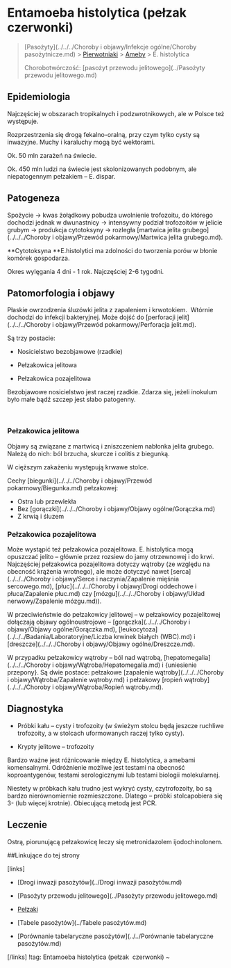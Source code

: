 # Entamoeba histolytica (pełzak czerwonki)

> [Pasożyty](../../../Choroby i objawy/Infekcje ogólne/Choroby pasożytnicze.md) > [Pierwotniaki](./Pierwotniaki.md) > [Ameby](./Pełzaki.md) > E. histolytica
>
> Chorobotwórczość: [pasożyt przewodu jelitowego](../Pasożyty przewodu jelitowego.md)



## Epidemiologia

Najczęściej w obszarach tropikalnych i podzwrotnikowych, ale w Polsce też występuje.

Rozprzestrzenia się drogą fekalno-oralną, przy czym tylko cysty są inwazyjne. Muchy i karaluchy mogą być wektorami.

Ok. 50 mln zarażeń na świecie.

Ok. 450 mln ludzi na świecie jest skolonizowanych podobnym, ale niepatogennym pełzakiem – E. dispar.



## Patogeneza

Spożycie → kwas żołądkowy pobudza uwolnienie trofozoitu, do którego dochodzi jednak w dwunastnicy → intensywny podział trofozoitów w jelicie grubym → produkcja cytotoksyny → rozległa [martwica jelita grubego](../../../Choroby i objawy/Przewód pokarmowy/Martwica jelita grubego.md).

**Cytotoksyna **E.histolytici ma zdolności do tworzenia porów w błonie komórek gospodarza.

Okres wylęgania 4 dni - 1 rok. Najczęściej 2-6 tygodni.



## Patomorfologia i objawy

Płaskie owrzodzenia śluzówki jelita z zapaleniem i krwotokiem.  Wtórnie dochodzi do infekcji bakteryjnej. Może dojść do [perforacji jelit](../../../Choroby i objawy/Przewód pokarmowy/Perforacja jelit.md).

Są trzy postacie:

- Nosicielstwo bezobjawowe (rzadkie)

- Pełzakowica jelitowa

- Pełzakowica pozajelitowa

Bezobjawowe nosicielstwo jest raczej rzadkie. Zdarza się, jeżeli inokulum było małe bądź szczep jest słabo patogenny.

 

### Pełzakowica jelitowa

Objawy są związane z martwicą i zniszczeniem nabłonka jelita grubego. Należą do nich: ból brzucha, skurcze i colitis z biegunką.

W cięższym zakażeniu występują krwawe stolce.

Cechy [biegunki](../../../Choroby i objawy/Przewód pokarmowy/Biegunka.md) pełzakowej:

- Ostra lub przewlekła
- Bez [gorączki](../../../Choroby i objawy/Objawy ogólne/Gorączka.md)
- Z krwią i śluzem



### Pełzakowica pozajelitowa

Może wystąpić też pełzakowica pozajelitowa. E. histolytica mogą opuszczać jelito – głównie przez rozsiew do jamy otrzewnowej i do krwi. Najczęściej pełzakowica pozajelitowa dotyczy wątroby (ze względu na obecność krążenia wrotnego), ale może dotyczyć nawet [serca](../../../Choroby i objawy/Serce i naczynia/Zapalenie mięśnia sercowego.md), [płuc](../../../Choroby i objawy/Drogi oddechowe i płuca/Zapalenie płuc.md) czy [mózgu](../../../Choroby i objawy/Układ nerwowy/Zapalenie mózgu.md)).

W przeciwieństwie do pełzakowicy jelitowej – w pełzakowicy pozajelitowej dołączają objawy ogólnoustrojowe – [gorączka](../../../Choroby i objawy/Objawy ogólne/Gorączka.md), [leukocytoza](../../../Badania/Laboratoryjne/Liczba krwinek białych (WBC).md) i [dreszcze](../../../Choroby i objawy/Objawy ogólne/Dreszcze.md).

W przypadku pełzakowicy wątroby – ból nad wątrobą, [hepatomegalia](../../../Choroby i objawy/Wątroba/Hepatomegalia.md) i {uniesienie przepony}. Są dwie postace: pełzakowe [zapalenie wątroby](../../../Choroby i objawy/Wątroba/Zapalenie wątroby.md) i pełzakowy [ropień wątroby](../../../Choroby i objawy/Wątroba/Ropień wątroby.md).



## Diagnostyka

- Próbki kału – cysty i trofozoity (w świeżym stolcu będą jeszcze ruchliwe trofozoity, a w stolcach uformowanych raczej tylko cysty).

- Krypty jelitowe – trofozoity

Bardzo ważne jest różnicowanie między E. histolytica, a amebami komensalnymi. Odróżnienie możliwe jest testami na obecność koproantygenów, testami serologicznymi lub testami biologii molekularnej.

Niestety w próbkach kału trudno jest wykryć cysty, czytrofozoity, bo są bardzo nierównomiernie rozmieszczone. Dlatego – próbki stolcapobiera się 3- (lub więcej krotnie). Obiecującą metodą jest PCR.



## Leczenie

Ostrą, piorunującą pełzakowicę leczy się metronidazolem ijodochinolonem.



##Linkujące do tej strony

[links]

- [Drogi inwazji pasożytów](../Drogi inwazji pasożytów.md)

- [Pasożyty przewodu jelitowego](../Pasożyty przewodu jelitowego.md)

- [Pełzaki](./Pełzaki.md)

- [Tabele pasożytów](../Tabele pasożytów.md)

- [Porównanie tabelaryczne pasożytów](../../Porównanie tabelaryczne pasożytów.md)


[/links]
!tag: Entamoeba histolytica (pełzak  czerwonki)
~

